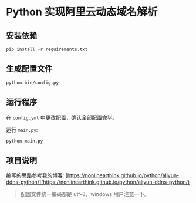 # Python 实现阿里云动态域名解析

## 安装依赖

```
pip install -r requirements.txt
```

## 生成配置文件

```
python bin/config.py
```

## 运行程序

在 `config.yml` 中更改配置，确认全部配置完毕。

运行 `main.py`: 

```
python main.py
```

## 项目说明

编写的思路参考我的博客: [https://nonlinearthink.github.io/python/aliyun-ddns-python/](https://nonlinearthink.github.io/python/aliyun-ddns-python/)

> 配置文件统一编码都是 utf-8，windows 用户注意一下。
